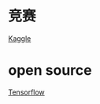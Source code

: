

# 竞赛 
[Kaggle](https://www.kaggle.com/)<br>

# open source
[Tensorflow](https://github.com/tensorflow/tensorflow)<br>
